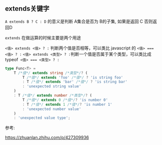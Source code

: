 ## extends关键字

`A extends B ? C : D` 的意义是判断 A集合是否为 B的子集, 如果是返回 C 否则返回D

`extends` 在做运算的时候主要是两个用途


`<值> extends <值> ? :` 判断两个值是否相等，可以类比 javascript 的 `<值> === <值> ? :`
`<值> extends <类型> ? :`判断一个值是否属于某个类型，可以类比成 typeof` <值> === <类型> ? :`


```ts
type Func<T> =
    T /*值*/ extends string /*类型*/? (
        T /*值*/ extends 'foo' /*值*/ ? 'is string foo'
        : T /*值*/ extends 'bar' /*值*/ ? 'is string bar'
        : 'unexpected string value'
    )
    : T /*值*/ extends number /*类型*/? (
        T /*值*/ extends 0 /*值*/? 'is number 0'
        : T /*值*/ extends 1 /*值*/? 'is number 1'
        : 'unexpected number value'
    )
    : 'unexpected value type';
```


参考:

https://zhuanlan.zhihu.com/p/427309936